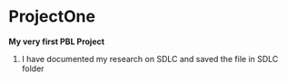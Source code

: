 # ProjectOne
**My very first PBL Project**
1. I have documented my research on SDLC and saved the file in SDLC folder
